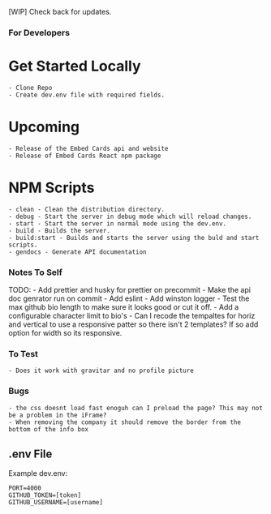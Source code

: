 [WIP] Check back for updates.

### For Developers
# Get Started Locally
    - Clone Repo
    - Create dev.env file with required fields.

# Upcoming
    - Release of the Embed Cards api and website
    - Release of Embed Cards React npm package

# NPM Scripts
    - clean - Clean the distribution directory.
    - debug - Start the server in debug mode which will reload changes.
    - start - Start the server in normal mode using the dev.env.
    - build - Builds the server.
    - build:start - Builds and starts the server using the buld and start scripts.
    - gendocs - Generate API documentation

### Notes To Self
TODO:
    - Add prettier and husky for prettier on precommit
    - Make the api doc genrator run on commit
    - Add eslint
    - Add winston logger
    - Test the max github bio length to make sure it looks good or cut it off.
    - Add a configurable character limit to bio's
    - Can I recode the tempaltes for horiz and vertical to use a responsive patter so there isn't 2 templates? If so add option for width so its responsive.

### To Test
    - Does it work with gravitar and no profile picture

### Bugs
    - the css doesnt load fast enoguh can I preload the page? This may not be a problem in the iFrame?
    - When removing the company it should remove the border from the bottom of the info box

## .env File
Example dev.env:
```
PORT=4000
GITHUB_TOKEN=[token]
GITHUB_USERNAME=[username]
```